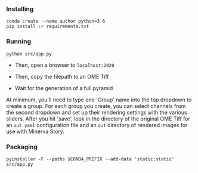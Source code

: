 ### Installing

```
conda create --name author python=3.6
pip install -r requirements.txt
```

### Running

```
python src/app.py
```

- Then, open a browser to `localhost:2020`

- Then, copy the filepath to an OME Tiff

- Wait for the generation of a full pyramid

At minimum, you'll need to type one 'Group' name into the top dropdown to create a group. For each group you create, you can select channels from the second dropdown and set up their rendering settings with the various sliders. After you hit 'save', look in the directory of the original OME Tiff for an `out.yaml` configuration file and an `out` directory of rendered images for use with Minerva Story.

### Packaging

```
pyinstaller -F --paths $CONDA_PREFIX --add-data 'static:static' src/app.py
```
